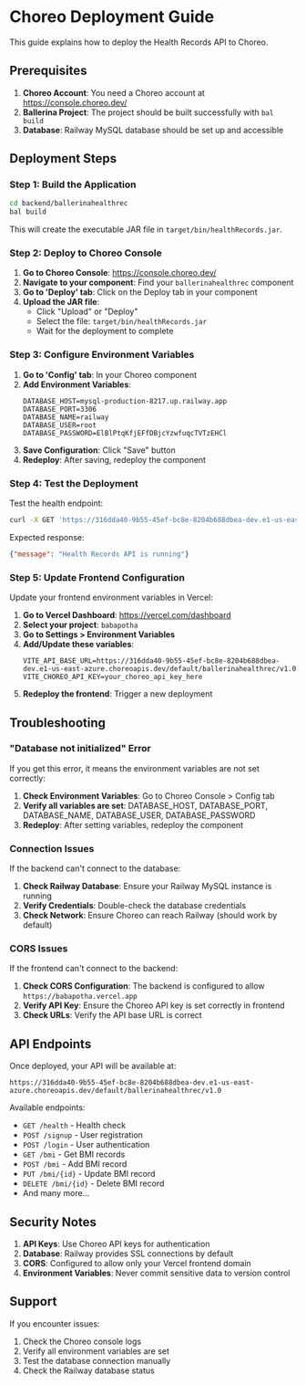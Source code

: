 # Choreo Deployment Guide

This guide explains how to deploy the Health Records API to Choreo.

## Prerequisites

1. **Choreo Account**: You need a Choreo account at https://console.choreo.dev/
2. **Ballerina Project**: The project should be built successfully with `bal build`
3. **Database**: Railway MySQL database should be set up and accessible

## Deployment Steps

### Step 1: Build the Application

```bash
cd backend/ballerinahealthrec
bal build
```

This will create the executable JAR file in `target/bin/healthRecords.jar`.

### Step 2: Deploy to Choreo Console

1. **Go to Choreo Console**: https://console.choreo.dev/
2. **Navigate to your component**: Find your `ballerinahealthrec` component
3. **Go to 'Deploy' tab**: Click on the Deploy tab in your component
4. **Upload the JAR file**: 
   - Click "Upload" or "Deploy"
   - Select the file: `target/bin/healthRecords.jar`
   - Wait for the deployment to complete

### Step 3: Configure Environment Variables

1. **Go to 'Config' tab**: In your Choreo component
2. **Add Environment Variables**:
   ```
   DATABASE_HOST=mysql-production-8217.up.railway.app
   DATABASE_PORT=3306
   DATABASE_NAME=railway
   DATABASE_USER=root
   DATABASE_PASSWORD=ElBlPtqKfjEFfDBjcYzwfuqcTVTzEHCl
   ```
3. **Save Configuration**: Click "Save" button
4. **Redeploy**: After saving, redeploy the component

### Step 4: Test the Deployment

Test the health endpoint:
```bash
curl -X GET 'https://316dda40-9b55-45ef-bc8e-8204b688dbea-dev.e1-us-east-azure.choreoapis.dev/default/ballerinahealthrec/v1.0/health'
```

Expected response:
```json
{"message": "Health Records API is running"}
```

### Step 5: Update Frontend Configuration

Update your frontend environment variables in Vercel:

1. **Go to Vercel Dashboard**: https://vercel.com/dashboard
2. **Select your project**: `babapotha`
3. **Go to Settings > Environment Variables**
4. **Add/Update these variables**:
   ```
   VITE_API_BASE_URL=https://316dda40-9b55-45ef-bc8e-8204b688dbea-dev.e1-us-east-azure.choreoapis.dev/default/ballerinahealthrec/v1.0
   VITE_CHOREO_API_KEY=your_choreo_api_key_here
   ```
5. **Redeploy the frontend**: Trigger a new deployment

## Troubleshooting

### "Database not initialized" Error

If you get this error, it means the environment variables are not set correctly:

1. **Check Environment Variables**: Go to Choreo Console > Config tab
2. **Verify all variables are set**: DATABASE_HOST, DATABASE_PORT, DATABASE_NAME, DATABASE_USER, DATABASE_PASSWORD
3. **Redeploy**: After setting variables, redeploy the component

### Connection Issues

If the backend can't connect to the database:

1. **Check Railway Database**: Ensure your Railway MySQL instance is running
2. **Verify Credentials**: Double-check the database credentials
3. **Check Network**: Ensure Choreo can reach Railway (should work by default)

### CORS Issues

If the frontend can't connect to the backend:

1. **Check CORS Configuration**: The backend is configured to allow `https://babapotha.vercel.app`
2. **Verify API Key**: Ensure the Choreo API key is set correctly in frontend
3. **Check URLs**: Verify the API base URL is correct

## API Endpoints

Once deployed, your API will be available at:
```
https://316dda40-9b55-45ef-bc8e-8204b688dbea-dev.e1-us-east-azure.choreoapis.dev/default/ballerinahealthrec/v1.0
```

Available endpoints:
- `GET /health` - Health check
- `POST /signup` - User registration
- `POST /login` - User authentication
- `GET /bmi` - Get BMI records
- `POST /bmi` - Add BMI record
- `PUT /bmi/{id}` - Update BMI record
- `DELETE /bmi/{id}` - Delete BMI record
- And many more...

## Security Notes

1. **API Keys**: Use Choreo API keys for authentication
2. **Database**: Railway provides SSL connections by default
3. **CORS**: Configured to allow only your Vercel frontend domain
4. **Environment Variables**: Never commit sensitive data to version control

## Support

If you encounter issues:
1. Check the Choreo console logs
2. Verify all environment variables are set
3. Test the database connection manually
4. Check the Railway database status

